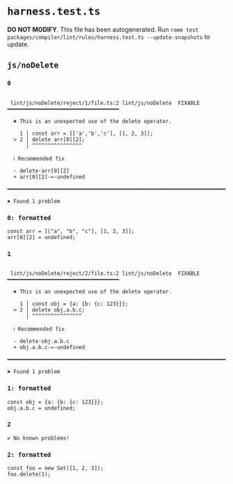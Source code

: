 # `harness.test.ts`

**DO NOT MODIFY**. This file has been autogenerated. Run `rome test packages/compiler/lint/rules/harness.test.ts --update-snapshots` to update.

## `js/noDelete`

### `0`

```

 lint/js/noDelete/reject/1/file.ts:2 lint/js/noDelete  FIXABLE  ━━━━━━━━━━━━━━━━━━━━━━━━━━━━━━━━━━━━

  ✖ This is an unexpected use of the delete operator.

    1 │ const arr = [['a','b','c'], [1, 2, 3]];
  > 2 │ delete arr[0][2];
      │ ^^^^^^^^^^^^^^^^

  ℹ Recommended fix

  - delete·arr[0][2]
  + arr[0][2]·=·undefined

━━━━━━━━━━━━━━━━━━━━━━━━━━━━━━━━━━━━━━━━━━━━━━━━━━━━━━━━━━━━━━━━━━━━━━━━━━━━━━━━━━━━━━━━━━━━━━━━━━━━

✖ Found 1 problem

```

### `0: formatted`

```
const arr = [["a", "b", "c"], [1, 2, 3]];
arr[0][2] = undefined;

```

### `1`

```

 lint/js/noDelete/reject/2/file.ts:2 lint/js/noDelete  FIXABLE  ━━━━━━━━━━━━━━━━━━━━━━━━━━━━━━━━━━━━

  ✖ This is an unexpected use of the delete operator.

    1 │ const obj = {a: {b: {c: 123}}};
  > 2 │ delete obj.a.b.c;
      │ ^^^^^^^^^^^^^^^^

  ℹ Recommended fix

  - delete·obj.a.b.c
  + obj.a.b.c·=·undefined

━━━━━━━━━━━━━━━━━━━━━━━━━━━━━━━━━━━━━━━━━━━━━━━━━━━━━━━━━━━━━━━━━━━━━━━━━━━━━━━━━━━━━━━━━━━━━━━━━━━━

✖ Found 1 problem

```

### `1: formatted`

```
const obj = {a: {b: {c: 123}}};
obj.a.b.c = undefined;

```

### `2`

```
✔ No known problems!

```

### `2: formatted`

```
const foo = new Set([1, 2, 3]);
foo.delete(1);

```
